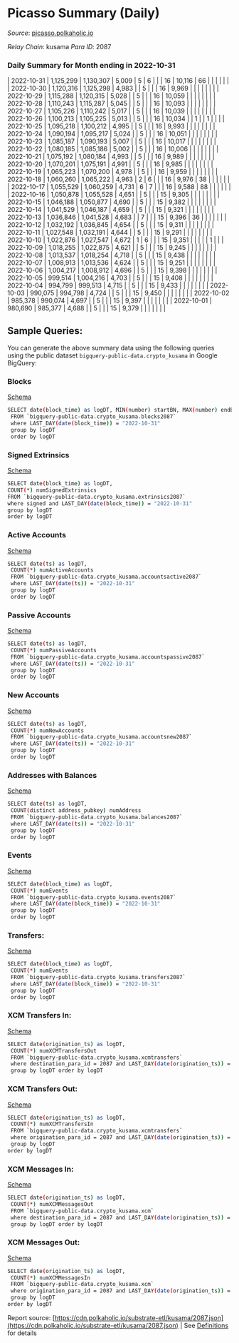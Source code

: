 # Picasso Summary (Daily)

_Source_: [picasso.polkaholic.io](https://picasso.polkaholic.io)

*Relay Chain*: kusama
*Para ID*: 2087



### Daily Summary for Month ending in 2022-10-31


| 2022-10-31 | 1,125,299 | 1,130,307 | 5,009 | 5 | 6 |  |  | 16 | 10,116 | 66  |   |   |  |  |  |
| 2022-10-30 | 1,120,316 | 1,125,298 | 4,983 |  | 5 |  |  | 16 | 9,969 |   |   |   |  |  |  |
| 2022-10-29 | 1,115,288 | 1,120,315 | 5,028 |  | 5 |  |  | 16 | 10,059 |   |   |   |  |  |  |
| 2022-10-28 | 1,110,243 | 1,115,287 | 5,045 |  | 5 |  |  | 16 | 10,093 |   |   |   |  |  |  |
| 2022-10-27 | 1,105,226 | 1,110,242 | 5,017 |  | 5 |  |  | 16 | 10,039 |   |   |   |  |  |  |
| 2022-10-26 | 1,100,213 | 1,105,225 | 5,013 |  | 5 |  |  | 16 | 10,034 |   | 1  |   | 1 |  |  |
| 2022-10-25 | 1,095,218 | 1,100,212 | 4,995 |  | 5 |  |  | 16 | 9,993 |   |   |   |  |  |  |
| 2022-10-24 | 1,090,194 | 1,095,217 | 5,024 |  | 5 |  |  | 16 | 10,051 |   |   |   |  |  |  |
| 2022-10-23 | 1,085,187 | 1,090,193 | 5,007 |  | 5 |  |  | 16 | 10,017 |   |   |   |  |  |  |
| 2022-10-22 | 1,080,185 | 1,085,186 | 5,002 |  | 5 |  |  | 16 | 10,006 |   |   |   |  |  |  |
| 2022-10-21 | 1,075,192 | 1,080,184 | 4,993 |  | 5 |  |  | 16 | 9,989 |   |   |   |  |  |  |
| 2022-10-20 | 1,070,201 | 1,075,191 | 4,991 |  | 5 |  |  | 16 | 9,985 |   |   |   |  |  |  |
| 2022-10-19 | 1,065,223 | 1,070,200 | 4,978 |  | 5 |  |  | 16 | 9,959 |   |   |   |  |  |  |
| 2022-10-18 | 1,060,260 | 1,065,222 | 4,963 | 2 | 6 |  |  | 16 | 9,976 | 38  |   |   |  |  |  |
| 2022-10-17 | 1,055,529 | 1,060,259 | 4,731 | 6 | 7 |  |  | 16 | 9,588 | 88  |   |   |  |  |  |
| 2022-10-16 | 1,050,878 | 1,055,528 | 4,651 |  | 5 |  |  | 15 | 9,305 |   |   |   |  |  |  |
| 2022-10-15 | 1,046,188 | 1,050,877 | 4,690 |  | 5 |  |  | 15 | 9,382 |   |   |   |  |  |  |
| 2022-10-14 | 1,041,529 | 1,046,187 | 4,659 |  | 5 |  |  | 15 | 9,321 |   |   |   |  |  |  |
| 2022-10-13 | 1,036,846 | 1,041,528 | 4,683 |  | 7 |  |  | 15 | 9,396 | 36  |   |   |  |  |  |
| 2022-10-12 | 1,032,192 | 1,036,845 | 4,654 |  | 5 |  |  | 15 | 9,311 |   |   |   |  |  |  |
| 2022-10-11 | 1,027,548 | 1,032,191 | 4,644 |  | 5 |  |  | 15 | 9,291 |   |   |   |  |  |  |
| 2022-10-10 | 1,022,876 | 1,027,547 | 4,672 | 1 | 6 |  |  | 15 | 9,351 |   |   |   |  | 1 |  |
| 2022-10-09 | 1,018,255 | 1,022,875 | 4,621 |  | 5 |  |  | 15 | 9,245 |   |   |   |  |  |  |
| 2022-10-08 | 1,013,537 | 1,018,254 | 4,718 |  | 5 |  |  | 15 | 9,438 |   |   |   |  |  |  |
| 2022-10-07 | 1,008,913 | 1,013,536 | 4,624 |  | 5 |  |  | 15 | 9,251 |   |   |   |  |  |  |
| 2022-10-06 | 1,004,217 | 1,008,912 | 4,696 |  | 5 |  |  | 15 | 9,398 |   |   |   |  |  |  |
| 2022-10-05 | 999,514 | 1,004,216 | 4,703 |  | 5 |  |  | 15 | 9,408 |   |   |   |  |  |  |
| 2022-10-04 | 994,799 | 999,513 | 4,715 |  | 5 |  |  | 15 | 9,433 |   |   |   |  |  |  |
| 2022-10-03 | 990,075 | 994,798 | 4,724 |  | 5 |  |  | 15 | 9,450 |   |   |   |  |  |  |
| 2022-10-02 | 985,378 | 990,074 | 4,697 |  | 5 |  |  | 15 | 9,397 |   |   |   |  |  |  |
| 2022-10-01 | 980,690 | 985,377 | 4,688 |  | 5 |  |  | 15 | 9,379 |   |   |   |  |  |  |

## Sample Queries:
You can generate the above summary data using the following queries using the public dataset `bigquery-public-data.crypto_kusama` in Google BigQuery:


### Blocks 

[Schema](https://github.com/colorfulnotion/substrate-etl/blob/main/schema/blocks.json)

```bash
SELECT date(block_time) as logDT, MIN(number) startBN, MAX(number) endBN, COUNT(*) numBlocks 
 FROM `bigquery-public-data.crypto_kusama.blocks2087`  
 where LAST_DAY(date(block_time)) = "2022-10-31" 
 group by logDT 
 order by logDT
```

### Signed Extrinsics 

[Schema](https://github.com/colorfulnotion/substrate-etl/blob/main/schema/extrinsics.json)

```bash
SELECT date(block_time) as logDT, 
COUNT(*) numSignedExtrinsics 
FROM `bigquery-public-data.crypto_kusama.extrinsics2087`  
where signed and LAST_DAY(date(block_time)) = "2022-10-31" 
group by logDT 
order by logDT
```

### Active Accounts 

[Schema](https://github.com/colorfulnotion/substrate-etl/blob/main/schema/accountsactive.json)

```bash
SELECT date(ts) as logDT, 
 COUNT(*) numActiveAccounts 
 FROM `bigquery-public-data.crypto_kusama.accountsactive2087` 
 where LAST_DAY(date(ts)) = "2022-10-31" 
 group by logDT 
 order by logDT
```

### Passive Accounts 

[Schema](https://github.com/colorfulnotion/substrate-etl/blob/main/schema/accountspassive.json)

```bash
SELECT date(ts) as logDT, 
 COUNT(*) numPassiveAccounts 
 FROM `bigquery-public-data.crypto_kusama.accountspassive2087` 
 where LAST_DAY(date(ts)) = "2022-10-31" 
 group by logDT 
 order by logDT
```

### New Accounts 

[Schema](https://github.com/colorfulnotion/substrate-etl/blob/main/schema/accountsnew.json)

```bash
SELECT date(ts) as logDT, 
 COUNT(*) numNewAccounts 
 FROM `bigquery-public-data.crypto_kusama.accountsnew2087` 
 where LAST_DAY(date(ts)) = "2022-10-31" 
 group by logDT
 order by logDT
```

### Addresses with Balances 

[Schema](https://github.com/colorfulnotion/substrate-etl/blob/main/schema/balances.json)

```bash
SELECT date(ts) as logDT,
 COUNT(distinct address_pubkey) numAddress 
 FROM `bigquery-public-data.crypto_kusama.balances2087` 
 where LAST_DAY(date(ts)) = "2022-10-31" 
 group by logDT 
 order by logDT
```

### Events 

[Schema](https://github.com/colorfulnotion/substrate-etl/blob/main/schema/events.json)

```bash
SELECT date(block_time) as logDT, 
 COUNT(*) numEvents 
 FROM `bigquery-public-data.crypto_kusama.events2087` 
 where LAST_DAY(date(block_time)) = "2022-10-31" 
 group by logDT 
 order by logDT
```

### Transfers:

[Schema](https://github.com/colorfulnotion/substrate-etl/blob/main/schema/transfers.json)

```bash
SELECT date(block_time) as logDT, 
 COUNT(*) numEvents 
 FROM `bigquery-public-data.crypto_kusama.transfers2087` 
 where LAST_DAY(date(block_time)) = "2022-10-31" 
 group by logDT 
 order by logDT
```

### XCM Transfers In: 

[Schema](https://github.com/colorfulnotion/substrate-etl/blob/main/schema/xcmtransfers.json)

```bash
SELECT date(origination_ts) as logDT, 
 COUNT(*) numXCMTransfersOut 
 FROM `bigquery-public-data.crypto_kusama.xcmtransfers` 
 where destination_para_id = 2087 and LAST_DAY(date(origination_ts)) = "2022-10-31" 
 group by logDT order by logDT
```

### XCM Transfers Out: 

[Schema](https://github.com/colorfulnotion/substrate-etl/blob/main/schema/xcmtransfers.json)

```bash
SELECT date(origination_ts) as logDT, 
 COUNT(*) numXCMTransfersIn 
 FROM `bigquery-public-data.crypto_kusama.xcmtransfers` 
 where origination_para_id = 2087 and LAST_DAY(date(origination_ts)) = "2022-10-31" 
 group by logDT 
order by logDT
```

### XCM Messages In: 

[Schema](https://github.com/colorfulnotion/substrate-etl/blob/main/schema/xcm.json)

```bash
SELECT date(origination_ts) as logDT, 
 COUNT(*) numXCMMessagesOut 
 FROM `bigquery-public-data.crypto_kusama.xcm` 
 where destination_para_id = 2087 and LAST_DAY(date(origination_ts)) = "2022-10-31" 
 group by logDT order by logDT
```

### XCM Messages Out: 

[Schema](https://github.com/colorfulnotion/substrate-etl/blob/main/schema/xcm.json)

```bash
SELECT date(origination_ts) as logDT, 
 COUNT(*) numXCMMessagesIn 
 FROM `bigquery-public-data.crypto_kusama.xcm` 
 where origination_para_id = 2087 and LAST_DAY(date(origination_ts)) = "2022-10-31" 
 group by logDT 
order by logDT
```


Report source: [https://cdn.polkaholic.io/substrate-etl/kusama/2087.json](https://cdn.polkaholic.io/substrate-etl/kusama/2087.json) | See [Definitions](/DEFINITIONS.md) for details
